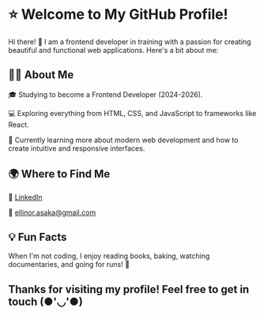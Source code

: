 # ⭐ Welcome to My GitHub Profile!

Hi there! 👋 I am a frontend developer in training with a passion for creating beautiful and functional web applications. Here's a bit about me:

## 👨‍🎓 About Me

🎓 Studying to become a Frontend Developer (2024-2026).

💻 Exploring everything from HTML, CSS, and JavaScript to frameworks like React.

🌱 Currently learning more about modern web development and how to create intuitive and responsive interfaces.

## 🌍 Where to Find Me

💼 [LinkedIn](https://www.linkedin.com/in/ellinor-johansson-957a20224/)

📧 ellinor.asaka@gmail.com

## 💡 Fun Facts

When I'm not coding, I enjoy reading books, baking, watching documentaries, and going for runs! 🏃

## Thanks for visiting my profile! Feel free to get in touch (●'◡'●)

<!---
ellinorjohansson/ellinorjohansson is a ✨ special ✨ repository because its `README.md` (this file) appears on your GitHub profile.
You can click the Preview link to take a look at your changes.
--->
